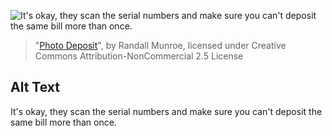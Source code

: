 ![It's okay, they scan the serial numbers and make sure you can't deposit the same bill more than once.](https://imgs.xkcd.com/comics/photo_deposit.png)
> "[Photo Deposit](https://xkcd.com/2335/)", by Randall Munroe, licensed under Creative Commons Attribution-NonCommercial 2.5 License

## Alt Text
It's okay, they scan the serial numbers and make sure you can't deposit the same bill more than once.
